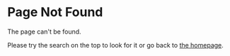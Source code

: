 # Page Not Found

The page can't be found.

Please try the search on the top to look for it or go back to [the homepage](/).
